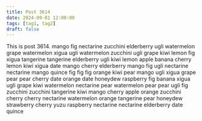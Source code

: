 ```yaml
---
title: Post 3614
date: 2024-09-01 12:00:00
tags: [tag1, tag2]
draft: false
---
```

This is post 3614.
mango
fig
nectarine
zucchini
elderberry
ugli
watermelon
grape
watermelon
xigua
ugli
watermelon
zucchini
ugli
grape
kiwi
lemon
fig
xigua
tangerine
tangerine
elderberry
ugli
kiwi
lemon
apple
banana
cherry
lemon
kiwi
xigua
date
mango
cherry
elderberry
mango
fig
ugli
nectarine
nectarine
mango
quince
fig
fig
fig
orange
kiwi
pear
mango
ugli
xigua
grape
pear
pear
cherry
date
orange
date
honeydew
raspberry
fig
banana
xigua
ugli
grape
kiwi
watermelon
nectarine
pear
watermelon
pear
pear
ugli
fig
zucchini
zucchini
tangerine
kiwi
mango
cherry
apple
orange
zucchini
cherry
cherry
nectarine
watermelon
orange
tangerine
pear
honeydew
strawberry
cherry
yuzu
raspberry
nectarine
nectarine
elderberry
date
quince
